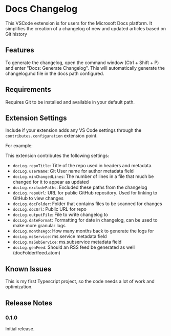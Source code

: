 # Docs Changelog

This VSCode extension is for users for the Microsoft Docs platform.  It simplifies the creation of a changelog of new and updated articles based on Git history

## Features

To generate the changelog, open the command window (Ctrl + Shift + P) and enter "Docs: Generate Changelog".  This will automatically generate the changelog.md file in the docs path configured.

## Requirements

Requires Git to be installed and available in your default path.

## Extension Settings

Include if your extension adds any VS Code settings through the `contributes.configuration` extension point.

For example:

This extension contributes the following settings:

* `docLog.repoTitle`: Title of the repo used in headers and metadata.
* `docLog.userName`: Git User name for author metadata field
* `docLog.minChangedLines`: The number of lines in a file that much be changed for it to appear as updated
* `docLog.excludePaths`: Excluded these paths from the changelog
* `docLog.repoUrl`: URL for public GitHub repository. Used for linking to GitHub to view changes
* `docLog.docFolder`: Folder that contains files to be scanned for changes
* `docLog.docUrl`: Public URL for repo
* `docLog.outputFile`: File to write changelog to
* `docLog.dateFormat`: Formatting for date in changelog, can be used to make more granular logs
* `docLog.monthsAgo`: How many months back to generate the logs for
* `docLog.msService`: ms.service metadata field
* `docLog.msSubService`: ms.subservice metadata field
* `docLog.genFeed`: Should an RSS feed be generated as well (docFolder/feed.atom)

## Known Issues

This is my first Typescript project, so the code needs a lot of work and optimization.

## Release Notes

### 0.1.0

Initial release.
